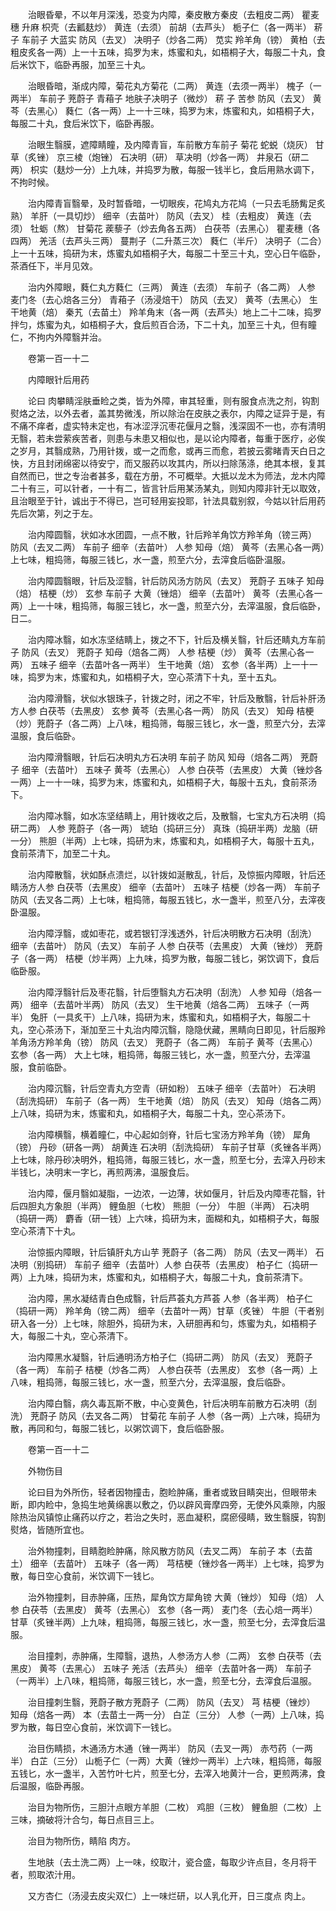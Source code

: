 <!-- { "loadSidebar": true } -->
　　治眼昏晕，不以年月深浅，恐变为内障，秦皮散方秦皮（去粗皮二两） 瞿麦穗 升麻 枳壳（去瓤麸炒） 黄连（去须） 前胡（去芦头） 栀子仁（各一两半） 菥 子 车前子 大蓝实 防风（去叉） 决明子（炒各二两） 苋实 羚羊角（镑） 黄柏（去粗皮炙各一两）上一十五味，捣罗为末，炼蜜和丸，如梧桐子大，每服二十丸，食后米饮下，临卧再服，加至三十丸。

　　治眼昏暗，渐成内障，菊花丸方菊花（二两） 黄连（去须一两半） 槐子（一两半） 车前子 茺蔚子 青葙子 地肤子决明子（微炒） 菥 子 苦参 防风（去叉） 黄芩（去黑心） 蕤仁（各一两）上一十三味，捣罗为末，炼蜜和丸，如梧桐子大，每服二十丸，食后米饮下，临卧再服。

　　治眼生翳膜，遮障睛瞳，及内障青盲，车前散方车前子 菊花 蛇蜕（烧灰） 甘草（炙锉） 京三棱（炮锉） 石决明（研） 草决明（炒各一两） 井泉石（研二两） 枳实（麸炒一分）上九味，并捣罗为散，每服一钱半匕，食后用熟水调下，不拘时候。

　　治内障青盲翳晕，及时暂昏暗，一切眼疾，花鸠丸方花鸠（一只去毛肠觜足炙熟） 羊肝（一具切炒） 细辛（去苗叶） 防风（去叉） 桂（去粗皮） 黄连（去须） 牡蛎（熬） 甘菊花 蒺藜子（炒去角各五两） 白茯苓（去黑心） 瞿麦穗（各四两） 羌活（去芦头三两） 蔓荆子（二升蒸三次） 蕤仁（半斤） 决明子（二合）上一十五味，捣研为末，炼蜜丸如梧桐子大，每服二十至三十丸，空心日午临卧，茶酒任下，半月见效。

　　治内外障眼，蕤仁丸方蕤仁（三两） 黄连（去须） 车前子（各二两） 人参 麦门冬（去心焙各三分） 青葙子（汤浸焙干） 防风（去叉） 黄芩（去黑心） 生干地黄（焙） 秦艽（去苗土） 羚羊角末（各一两（去芦头）地上二十二味，捣罗拌匀，炼蜜为丸，如梧桐子大，食后煎百合汤，下二十丸，加至三十丸，但有瞳仁，不拘内外障翳并治。

　　卷第一百一十二

　　内障眼针后用药

　　论曰 肉攀睛淫肤垂睑之类，皆为外障，审其轻重，则有服食点洗之剂，钩割熨烙之法，以外去者，盖其势微浅，所以除治在皮肤之表尔，内障之证异于是，有不痛不痒者，虚实特未定也，有冰涩浮沉枣花偃月之翳，浅深固不一也，亦有清明无翳，若未尝萦疾苦者，则患与未患又相似也，是以论内障者，每重于医疗，必俟之岁月，其翳成熟，乃用针拨，或一之而愈，或再三而愈，若披云雾睹青天白日之快，方且封闭绵密以待安宁，而又服药以攻其内，所以扫除荡涤，绝其本根，复其自然而已，世之专治者甚多，载在方册，不可概举。大抵以龙木为师法，龙木内障二十有三，可以针者，一十有二，皆言针后用某汤某丸，则知内障非针无以取效，且治眼至于针，诚出于不得已，岂可轻用妄投耶，针法具载别叙，今姑以针后用药先后次第，列之于左。

　　治内障圆翳，状如冰水团圆，一点不散，针后羚羊角饮方羚羊角（镑三两） 防风（去叉二两） 车前子 细辛（去苗叶） 人参 知母（焙） 黄芩（去黑心各一两）上七味，粗捣筛，每服三钱匕，水一盏，煎至六分，去滓食后临卧温服。

　　治内障圆翳眼，针后及涩翳，针后防风汤方防风（去叉） 茺蔚子 五味子 知母（焙） 桔梗（炒） 玄参 车前子 大黄（锉焙） 细辛（去苗叶） 黄芩（去黑心各一两）上一十味，粗捣筛，每服三钱匕，水一盏，煎至六分，去滓温服，食后临卧，日二。

　　治内障冰翳，如水冻坚结睛上，拨之不下，针后及横关翳，针后还睛丸方车前子 防风（去叉） 茺蔚子 知母（焙各二两） 人参 桔梗（炒） 黄芩（去黑心各一两） 五味子 细辛（去苗叶各一两半） 生干地黄（焙） 玄参（各半两）上一十一味，捣罗为末，炼蜜和丸，如梧桐子大，空心茶清下十丸，至十五丸。

　　治内障滑翳，状似水银珠子，针拨之时，闭之不牢，针后及散翳，针后补肝汤方人参 白茯苓（去黑皮） 玄参 黄芩（去黑心各一两） 防风（去叉） 知母 桔梗（炒）茺蔚子（各二两）上八味，粗捣筛，每服三钱匕，水一盏，煎至六分，去滓温服，食后临卧。

　　治内障滑翳眼，针后石决明丸方石决明 车前子 防风 知母（焙各二两） 茺蔚子 细辛（去苗叶） 五味子 黄芩（去黑心） 人参 白茯苓（去黑皮） 大黄（锉炒各一两）上一十一味，捣罗为末，炼蜜和丸，如梧桐子大，每服十五丸，食前茶汤下。

　　治内障冰翳，如水冻坚结睛上，用针拨收之后，及散翳，七宝丸方石决明（捣研二两） 人参 茺蔚子（各一两） 琥珀（捣研三分） 真珠（捣研半两）龙脑（研一分） 熊胆（半两）上七味，捣研为末，炼蜜和丸，如梧桐子大，每服十五丸，食前茶清下，加至二十丸。

　　治内障散翳，状如酥点溃烂，以针拨如涎散乱，针后，及惊振内障眼，针后还睛汤方人参 白茯苓（去黑皮） 细辛（去苗叶） 五味子 桔梗（炒各一两） 车前子 防风（去叉各二两）上七味，粗捣筛，每服五钱匕，水一盏半，煎至八分，去滓夜卧温服。

　　治内障浮翳，或如枣花，或若银钉浮浅透外，针后决明散方石决明（刮洗） 细辛（去苗叶） 防风（去叉） 车前子 人参 白茯苓（去黑皮） 大黄（锉炒） 茺蔚子（各一两） 桔梗（炒半两）上九味，捣罗为散，每服二钱匕，粥饮调下，食后临卧服。

　　治内障浮翳针后及枣花翳，针后堕翳丸方石决明（刮洗） 人参 知母（焙各一两） 细辛（去苗叶半两） 防风（去叉） 生干地黄（焙各二两） 五味子（一两半） 兔肝（一具炙干）上八味，捣研为末，炼蜜和丸，如梧桐子大，每服二十丸，空心茶汤下，渐加至三十丸治内障沉翳，隐隐伏藏，黑睛向日即见，针后服羚羊角汤方羚羊角（镑） 防风（去叉） 茺蔚子（各二两） 车前子 黄芩（去黑心） 玄参（各一两） 大上七味，粗捣筛，每服三钱匕，水一盏，煎至六分，去滓温服，食前临卧。

　　治内障沉翳，针后空青丸方空青（研如粉） 五味子 细辛（去苗叶） 石决明（刮洗捣研） 车前子（各一两） 生干地黄（焙） 防风（去叉） 知母（焙各二两）上八味，捣研为末，炼蜜和丸，如梧桐子大，每服二十丸，空心茶汤下。

　　治内障横翳，横着瞳仁，中心起如剑脊，针后七宝汤方羚羊角（镑） 犀角（镑） 丹砂（研各一两） 胡黄连 石决明（刮洗捣研） 车前子甘草（炙锉各半两）上七味，除丹砂决明外，粗捣筛，每服三钱匕，水一盏，煎至七分，去滓入丹砂末半钱匕，决明末一字匕，再煎两沸，温服食后。

　　治内障，偃月翳如凝脂，一边浓，一边薄，状如偃月，针后及内障枣花翳，针后四胆丸方象胆（半两） 鲤鱼胆（七枚） 熊胆（一分） 牛胆（半两） 石决明（捣研一两） 麝香（研一钱）上六味，捣研为末，面糊和丸，如梧桐子大，每服空心茶清下十丸。

　　治惊振内障眼，针后镇肝丸方山芋 茺蔚子（各二两） 防风（去叉一两半） 石决明（别捣研） 车前子 细辛（去苗叶）人参 白茯苓（去黑皮） 柏子仁（捣研一两）上九味，捣研为末，炼蜜和丸，如梧桐子大，每服二十丸，食前茶清下。

　　治内障，黑水凝结青白色成翳，针后芦荟丸方芦荟 人参（各半两） 柏子仁（捣研一两） 羚羊角（镑二两） 细辛（去苗叶一两）甘草（炙锉） 牛胆（干者别研入各一分）上七味，除胆外，捣研为末，入研胆再和匀，炼蜜为丸，如梧桐子大，每服二十丸，空心茶清下。

　　治内障黑水凝翳，针后通明汤方柏子仁（捣研二两） 防风（去叉） 茺蔚子（各一两） 车前子 桔梗（炒各二两） 人参白茯苓（去黑皮） 玄参（各一两）上八味，粗捣筛，每服三钱匕，水一盏，煎至六分，去滓温服，食后临卧。

　　治内障白翳，病久毒瓦斯不散，中心变黄色，针后决明车前散方石决明（刮洗） 茺蔚子 防风（去叉各二两） 甘菊花 车前子 人参（各一两）上六味，捣研为散，再同和匀，每服二钱匕，以粥饮调下，食后临卧服。

　　卷第一百一十二

　　外物伤目

　　论曰目为外所伤，轻者因物撞击，胞睑肿痛，重者或致目睛突出，但眼带未断，即内睑中，急捣生地黄绵裹以敷之，仍以辟风膏摩四旁，无使外风乘隙，内服除热治风镇惊止痛药以疗之，若治之失时，恶血凝积，腐瘀侵睛，致生翳膜，钩割熨烙，皆随所宜也。

　　治外物撞刺，目睛胞睑肿痛，除风散方防风（去叉二两） 车前子 本（去苗土） 细辛（去苗叶） 五味子（各一两） 芎桔梗（锉炒各一两半）上七味，捣罗为散，每日空心食前，米饮调下一钱匕。

　　治外物撞刺，目赤肿痛，压热，犀角饮方犀角镑 大黄（锉炒） 知母（焙） 人参 白茯苓（去黑皮） 黄芩（去黑心） 玄参（各一两） 麦门冬（去心焙一两半） 甘草（炙锉半两）上九味，粗捣筛，每服三钱匕，水一盏，煎至七分，去滓食后温服。

　　治目撞刺，赤肿痛，生障翳，退热，人参汤方人参（二两） 玄参 白茯苓（去黑皮） 黄芩（去黑心） 五味子 羌活（去芦头） 细辛（去苗叶各一两） 车前子（一两半）上八味，粗捣筛，每服三钱匕，水一盏，煎至七分，去滓食后温服。

　　治目撞刺生翳，茺蔚子散方茺蔚子（二两） 防风（去叉） 芎 桔梗（锉炒） 知母（焙各一两） 本（去苗土一两一分） 白芷（三分） 人参（一两）上八味，捣罗为散，每日空心食前，米饮调下一钱匕。

　　治目伤睛损，木通汤方木通（锉一两半） 防风（去叉一两） 赤芍药（一两半） 白芷（三分） 山栀子仁（一两）大黄（锉炒一两半）上六味，粗捣筛，每服五钱匕，水一盏半，入苦竹叶七片，煎至七分，去滓入地黄汁一合，更煎两沸，食后温服，临卧再服。

　　治目为物所伤，三胆汁点眼方羊胆（二枚） 鸡胆（三枚） 鲤鱼胆（二枚）上三味，摘破将汁合匀，每日点目三上。

　　治目为物所伤，睛陷 肉方。

　　生地肤（去土洗二两）上一味，绞取汁，瓷合盛，每取少许点目，冬月将干者，煎取浓汁用。

　　又方杏仁（汤浸去皮尖双仁）上一味烂研，以人乳化开，日三度点 肉上。

